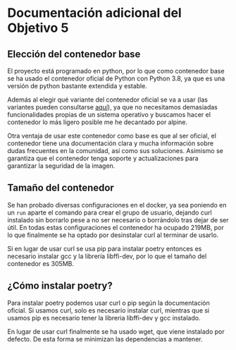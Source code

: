 # Documentación adicional del Objetivo 5

## Elección del contenedor base

El proyecto está programado en python, por lo que como contenedor base se ha usado el contenedor oficial de Python con Python 3.8, ya que es una versión de python bastante extendida y estable.

Además al elegir qué variante del contenedor oficial se va a usar (las variantes pueden consultarse [aquí](https://hub.docker.com/_/python)), ya que no necesitamos demasiadas funcionalidades propias de un sistema operativo y buscamos hacer el contenedor lo más ligero posible me he decantado por alpine. 

Otra ventaja de usar este contenedor como base es que al ser oficial, el contenedor tiene una documentación clara y mucha información sobre dudas frecuentes en la comunidad, así como sus soluciones. Asimismo se garantiza que el contenedor tenga soporte y actualizaciones para garantizar la seguridad de la imagen.

## Tamaño del contenedor

Se han probado diversas configuraciones en el docker, ya sea poniendo en un `run` aparte el comando para crear el grupo de usuario, dejando curl instalado sin borrarlo pese a no ser necesario o borrándolo tras dejar de ser útil. En todas estas configuraciones el contenedor ha ocupado 219MB, por lo que finalmente se ha optado por desinstalar curl al terminar de usarlo.

Si en lugar de usar curl se usa pip para instalar poetry entonces es necesario instalar gcc y la librería libffi-dev, por lo que el tamaño del contenedor es 305MB.

## ¿Cómo instalar poetry?

Para instalar poetry podemos usar curl o pip según la documentación oficial. Si usamos curl, solo es necesario instalar curl, mientras que si usamos pip es necesario tener la libreria libffi-dev y gcc instalado.

En lugar de usar curl finalmente se ha usado wget, que viene instalado por defecto. De esta forma se minimizan las dependencias a mantener.